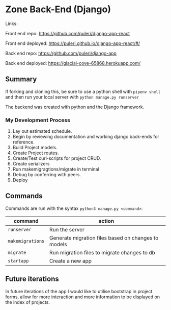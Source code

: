 
# Zone Back-End (Django)
Links:

Front end repo: https://github.com/puleri/django-app-react

Front end deployed: https://puleri.github.io/django-app-react/#/

Back end repo: https://github.com/puleri/django-app

Back end deployed: https://glacial-cove-65868.herokuapp.com/

## Summary

If forking and cloning this, be sure to use a python shell with
`pipenv shell` and then run your local server with `python manage.py runserver`

The backend was created with python and the Django framework.

### My Development Process

1. Lay out estimated schedule.
1. Begin by reviewing documentation and working django back-ends for reference.
1. Build Project models.
1. Create Project routes.
1. Create/Test curl-scripts for project CRUD.
1. Create serializers
1. Run makemigragtions/migrate in terminal
1. Debug by conferring with peers.
1. Deploy


## Commands

Commands are run with the syntax `python3 manage.py <command>`:

| command | action |
|---------|--------|
| `runserver`  |  Run the server |
| `makemigrations`  | Generate migration files based on changes to models  |
| `migrate`  | Run migration files to migrate changes to db  |
| `startapp`  | Create a new app  |

## Future iterations

In future iterations of the app I would like to utilise bootstrap in project forms,
allow for more interaction and more information to be displayed on the index of
projects.


